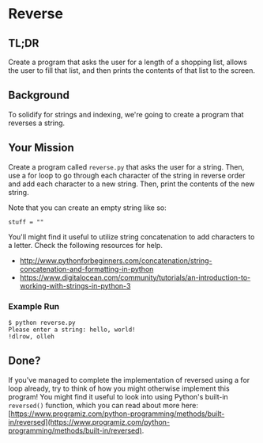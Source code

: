 # Reverse

## TL;DR

Create a program that asks the user for a length of a shopping list, allows the user to fill that list, and then prints the contents of that list to the screen.

## Background

To solidify for strings and indexing, we're going to create a program that reverses a string.

## Your Mission
Create a program called `reverse.py` that asks the user for a string. Then, use a for loop to go through each character of the string in reverse order and add each character to a new string. Then, print the contents of the new string.

Note that you can create an empty string like so:
```
stuff = ""
```

You'll might find it useful to utilize string concatenation to add characters to a letter. Check the following resources for help.

- http://www.pythonforbeginners.com/concatenation/string-concatenation-and-formatting-in-python
- https://www.digitalocean.com/community/tutorials/an-introduction-to-working-with-strings-in-python-3


### Example Run
```
$ python reverse.py
Please enter a string: hello, world!
!dlrow, olleh
```

## Done?

If you've managed to complete the implementation of reversed using a for loop already, try to think of how you might otherwise implement this program! You might find it useful to look into using Python's built-in `reversed()` function, which you can read about more here: [https://www.programiz.com/python-programming/methods/built-in/reversed](https://www.programiz.com/python-programming/methods/built-in/reversed).
